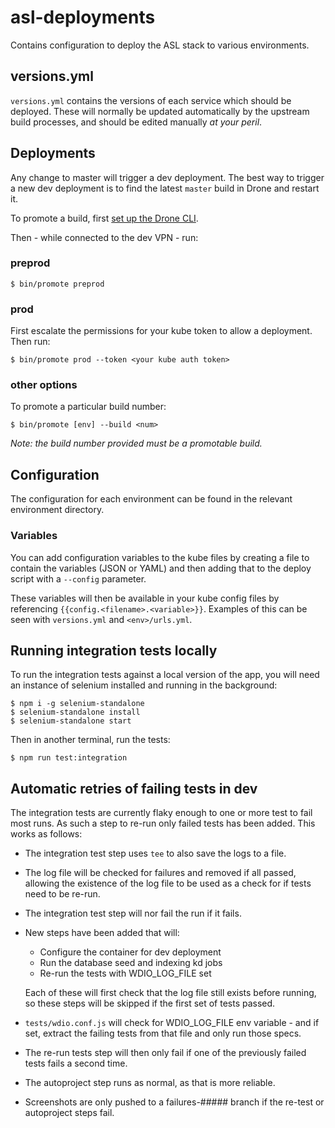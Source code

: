 # asl-deployments

Contains configuration to deploy the ASL stack to various environments.

## versions.yml

`versions.yml` contains the versions of each service which should be deployed. These will normally be updated automatically by the upstream build processes, and should be edited manually _at your peril_.

## Deployments

Any change to master will trigger a dev deployment. The best way to trigger a new dev deployment is to find the latest `master` build in Drone and restart it.

To promote a build, first [set up the Drone CLI](https://github.com/UKHomeOffice/application-container-platform/blob/master/how-to-docs/drone-how-to.md#install-drone-cli).

Then - while connected to the dev VPN - run:

### preprod

```
$ bin/promote preprod
```

### prod

First escalate the permissions for your kube token to allow a deployment. Then run:

```
$ bin/promote prod --token <your kube auth token>
```

### other options

To promote a particular build number:

```
$ bin/promote [env] --build <num>
```

_Note: the build number provided must be a promotable build._

## Configuration

The configuration for each environment can be found in the relevant environment directory.

### Variables

You can add configuration variables to the kube files by creating a file to contain the variables (JSON or YAML) and then adding that to the deploy script with a `--config` parameter.

These variables will then be available in your kube config files by referencing `{{config.<filename>.<variable>}}`. Examples of this can be seen with `versions.yml` and `<env>/urls.yml`.

## Running integration tests locally

To run the integration tests against a local version of the app, you will need an instance of selenium installed
and running in the background:

```
$ npm i -g selenium-standalone
$ selenium-standalone install
$ selenium-standalone start
```

Then in another terminal, run the tests:

```
$ npm run test:integration
```

## Automatic retries of failing tests in dev

The integration tests are currently flaky enough to one or more test to fail most runs. As such a step to re-run only failed tests has been added. This works as follows:

- The integration test step uses `tee` to also save the logs to a file.
- The log file will be checked for failures and removed if all passed, allowing the existence of the log file to be used as a check for if tests need to be re-run.
- The integration test step will nor fail the run if it fails.
- New steps have been added that will:
    - Configure the container for dev deployment
    - Run the database seed and indexing kd jobs
    - Re-run the tests with WDIO_LOG_FILE set
  
  Each of these will first check that the log file still exists before running, so these steps will be skipped if the first set of tests passed.
- `tests/wdio.conf.js` will check for WDIO_LOG_FILE env variable - and if set, extract the failing tests from that file and only run those specs.
- The re-run tests step will then only fail if one of the previously failed tests fails a second time.
- The autoproject step runs as normal, as that is more reliable.
- Screenshots are only pushed to a failures-##### branch if the re-test or autoproject steps fail. 
